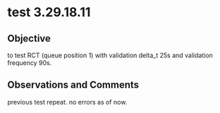 # test 3.29.18.11
## Objective 

to test RCT (queue position 1) with validation delta_t 25s and validation frequency 90s.

## Observations and Comments
previous test repeat. no errors as of now.

